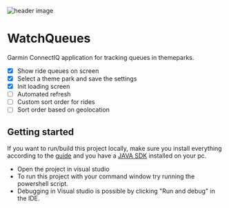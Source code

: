 ![header image](https://i.postimg.cc/bvN8b0XG/Header-README-MD.png)
# WatchQueues
Garmin ConnectIQ application for tracking queues in themeparks.

- [x] Show ride queues on screen
- [x] Select a theme park and save the settings
- [x] Init loading screen
- [ ] Automated refresh
- [ ] Custom sort order for rides
- [ ] Sort order based on geolocation

## Getting started

If you want to run/build this project locally, make sure you install everything according to the [guide](https://developer.garmin.com/connect-iq/connect-iq-basics/getting-started/) and you have a [JAVA SDK](https://www.oracle.com/java/technologies/downloads/#jdk19-windows) installed on your pc. 

- Open the project in visual studio
- To run this project with your command window try running the powershell script.
- Debugging in Visual studio is possible by clicking "Run and debug" in the IDE.


